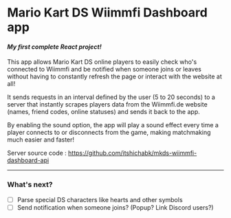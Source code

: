 # Mario Kart DS Wiimmfi Dashboard app

#### _My first complete React project!_

This app allows Mario Kart DS online players to easily check who's connected to Wiimmfi and be notified when someone joins or leaves without having to constantly refresh the page or interact with the website at all!

It sends requests in an interval defined by the user (5 to 20 seconds) to a server that instantly scrapes players data from the Wiimmfi.de website (names, friend codes, online statuses) and sends it back to the app.

By enabling the sound option, the app will play a sound effect every time a player connects to or disconnects from the game, making matchmaking much easier and faster!

Server source code : https://github.com/itshichabk/mkds-wiimmfi-dashboard-api

---

### What's next?
- [ ] Parse special DS characters like hearts and other symbols
- [ ] Send notification when someone joins? (Popup? Link Discord users?)
